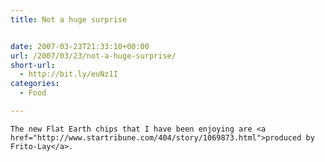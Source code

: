 ```yaml
---
title: Not a huge surprise


date: 2007-03-23T21:33:10+00:00
url: /2007/03/23/not-a-huge-surprise/
short-url:
  - http://bit.ly/euNz1I
categories:
  - Food

---
```

<div class='microid-mailto+http:sha1:84434b9af624db4b60549c34d6fa0186c373cf98'>
  
    The new Flat Earth chips that I have been enjoying are <a href="http://www.startribune.com/404/story/1069873.html">produced by Frito-Lay</a>.
  
